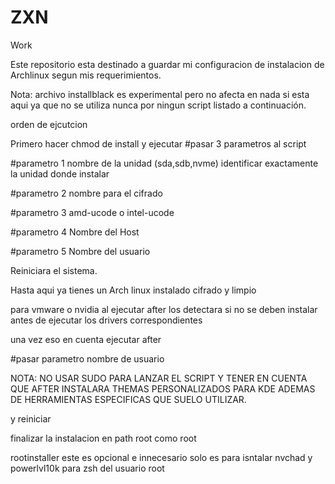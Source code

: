 # ZXN
Work

Este repositorio esta destinado a guardar mi configuracion de instalacion de Archlinux segun mis requerimientos.

Nota: archivo installblack es experimental pero no afecta en nada si esta aqui ya que no se utiliza nunca por ningun script listado a continuación.

orden de ejcutcion

Primero hacer chmod de install y ejecutar
#pasar 3 parametros al script

#parametro 1 nombre de la unidad (sda,sdb,nvme) identificar exactamente la unidad donde instalar

#parametro 2 nombre para el cifrado

#parametro 3 amd-ucode o intel-ucode

#parametro 4 Nombre del Host

#parametro 5 Nombre del usuario

Reiniciara el sistema.

Hasta aqui ya tienes un Arch linux instalado cifrado y limpio

para vmware o nvidia al ejecutar after los detectara si no se deben instalar antes de ejecutar los drivers correspondientes

una vez eso en cuenta ejecutar after

#pasar parametro nombre de usuario

NOTA: NO USAR SUDO PARA LANZAR EL SCRIPT Y TENER EN CUENTA QUE AFTER INSTALARA THEMAS PERSONALIZADOS PARA KDE ADEMAS DE HERRAMIENTAS ESPECIFICAS QUE SUELO UTILIZAR.


y reiniciar

finalizar la instalacion en path root como root 

rootinstaller
este es opcional e innecesario solo es para isntalar nvchad y powerlvl10k para zsh del usuario root
